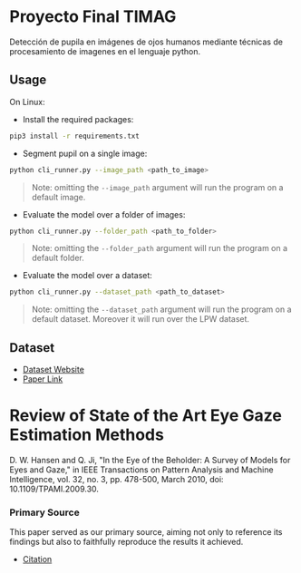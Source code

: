 # Proyecto Final TIMAG

Detección de pupila en imágenes de ojos humanos mediante técnicas de procesamiento de imagenes en el lenguaje python.

## Usage

On Linux:

- Install the required packages:

```bash
pip3 install -r requirements.txt
```

- Segment pupil on a single image:

```bash
python cli_runner.py --image_path <path_to_image>
```

> Note: omitting the `--image_path` argument will run the program on a default image.

- Evaluate the model over a folder of images:

```bash
python cli_runner.py --folder_path <path_to_folder>
```

> Note: omitting the `--folder_path` argument will run the program on a default folder.

- Evaluate the model over a dataset:

```bash
python cli_runner.py --dataset_path <path_to_dataset>
```

> Note: omitting the `--dataset_path` argument will run the program on a default dataset. Moreover it will run over the LPW dataset.

## Dataset

- [Dataset Website](https://www.mpi-inf.mpg.de/departments/computer-vision-and-machine-learning/research/gaze-based-human-computer-interaction/labelled-pupils-in-the-wild-lpw)
- [Paper Link](https://arxiv.org/pdf/1511.05768.pdf)

# Review of State of the Art Eye Gaze Estimation Methods

D. W. Hansen and Q. Ji, "In the Eye of the Beholder: A Survey of Models for Eyes and Gaze," in IEEE Transactions on Pattern Analysis and Machine Intelligence, vol. 32, no. 3, pp. 478-500, March 2010, doi: 10.1109/TPAMI.2009.30.

### Primary Source

This paper served as our primary source, aiming not only to reference its findings but also to faithfully reproduce the results it achieved.

- [Citation](https://www.hci.uni-tuebingen.de/assets/pdf/publications/WTCKWE092015.pdf)
